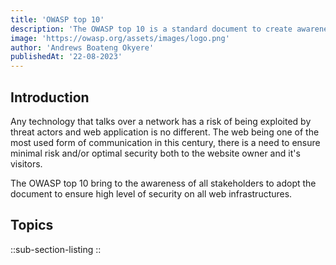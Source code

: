 ```yaml
---
title: 'OWASP top 10'
description: 'The OWASP top 10 is a standard document to create awareness on the ten most critical security vulnerabilities affecting web applications. This document is on the 2021 edition.'
image: 'https://owasp.org/assets/images/logo.png'
author: 'Andrews Boateng Okyere'
publishedAt: '22-08-2023'
---
```


## Introduction
Any technology that talks over a network has a risk of being exploited by threat actors and web application is no different. The web being one of the most used form of communication in this century, there is a need to ensure minimal risk and/or optimal security both to the website owner and it's visitors.

The OWASP top 10 bring to the awareness of all stakeholders to adopt the document to ensure high level of security on all web infrastructures.

## Topics
::sub-section-listing
::


